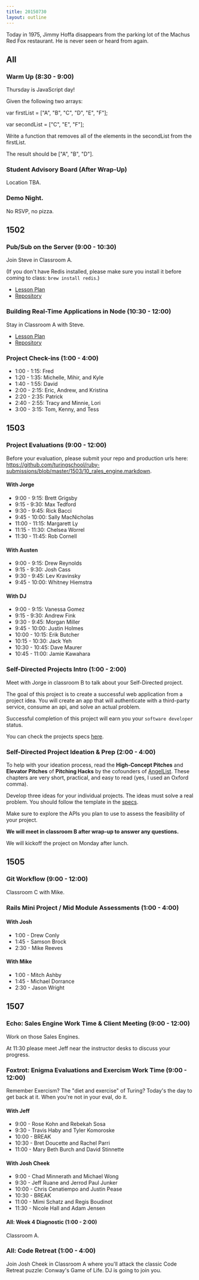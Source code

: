 ```yaml
---
title: 20150730
layout: outline
---
```


Today in 1975, Jimmy Hoffa disappears from the parking lot of the Machus Red Fox restaurant. He is never seen or heard from again.

## All

### Warm Up (8:30 - 9:00)

Thursday is JavaScript day!

Given the following two arrays:

var firstList = ["A", "B", "C", "D", "E", "F"];

var secondList = ["C", "E", "F"];

Write a function that removes all of the elements in the secondList from the firstList.

The result should be ["A", "B", "D"].

### Student Advisory Board (After Wrap-Up)

Location TBA.

### Demo Night.

No RSVP, no pizza.

## 1502

### Pub/Sub on the Server (9:00 - 10:30)

Join Steve in Classroom A.

(If you don't have Redis installed, please make sure you install it before coming to class: `brew install redis`.)

* [Lesson Plan](https://github.com/turingschool/lesson_plans/blob/master/ruby_04-apis_and_scalability/pubsub_on_the_server.markdown)
* [Repository](https://github.com/turingschool-examples/slacker)

### Building Real-Time Applications in Node (10:30 - 12:00)

Stay in Classroom A with Steve.

* [Lesson Plan](https://github.com/turingschool/lesson_plans/blob/master/ruby_04-apis_and_scalability/real_time_applications_with_node.markdown)
* [Repository](https://github.com/turingschool-examples/right-now)

### Project Check-ins (1:00 - 4:00)

* 1:00 - 1:15: Fred
* 1:20 - 1:35: Michelle, Mihir, and Kyle
* 1:40 - 1:55: David
* 2:00 - 2:15: Eric, Andrew, and Kristina
* 2:20 - 2:35: Patrick
* 2:40 - 2:55: Tracy and Minnie, Lori
* 3:00 - 3:15: Tom, Kenny, and Tess

## 1503

### Project Evaluations (9:00 - 12:00)

Before your evaluation, please submit your repo and production urls here: https://github.com/turingschool/ruby-submissions/blob/master/1503/10_rales_engine.markdown.

#### With Jorge

* 9:00 - 9:15: Brett Grigsby
* 9:15 - 9:30: Max Tedford
* 9:30 - 9:45: Rick Bacci
* 9:45 - 10:00: Sally MacNicholas
* 11:00 - 11:15: Margarett Ly
* 11:15 - 11:30: Chelsea Worrel
* 11:30 - 11:45: Rob Cornell

#### With Austen

* 9:00 - 9:15: Drew Reynolds
* 9:15 - 9:30: Josh Cass
* 9:30 - 9:45: Lev Kravinsky
* 9:45 - 10:00: Whitney Hiemstra

#### With DJ

* 9:00 - 9:15: Vanessa Gomez
* 9:15 - 9:30: Andrew Fink
* 9:30 - 9:45: Morgan Miller
* 9:45 - 10:00: Justin Holmes
* 10:00 - 10:15: Erik Butcher
* 10:15 - 10:30: Jack Yeh
* 10:30 - 10:45: Dave Maurer
* 10:45 - 11:00: Jamie Kawahara

### Self-Directed Projects Intro (1:00 - 2:00)

Meet with Jorge in classroom B to talk about your Self-Directed project.

The goal of this project is to create a successful web application from a project idea. You will create an app that will authenticate with a third-party service, consume an api, and solve an actual problem.

Successful completion of this project will earn you your `software developer` status.

You can check the projects specs [here](https://github.com/turingschool/lesson_plans/blob/master/ruby_03-professional_rails_applications/self_directed_project.markdown).

### Self-Directed Project Ideation & Prep (2:00 - 4:00)

To help with your ideation process, read the **High-Concept Pitches** and **Elevator Pitches** of **Pitching Hacks** by the cofounders of [AngelList](https://angel.co). These chapters are very short, practical, and easy to read (yes, I used an Oxford comma).

Develop three ideas for your individual projects. The ideas must solve a real problem. You should follow the template in the [specs](https://github.com/turingschool/lesson_plans/blob/master/ruby_03-professional_rails_applications/self_directed_project.markdown#project-concepts).

Make sure to explore the APIs you plan to use to assess the feasibility of your project.

**We will meet in classroom B after wrap-up to answer any questions.**

We will kickoff the project on Monday after lunch.

## 1505

### Git Workflow (9:00 - 12:00)

Classroom C with Mike.

### Rails Mini Project / Mid Module Assessments (1:00 - 4:00)

#### With Josh

* 1:00 - Drew Conly
* 1:45 - Samson Brock
* 2:30 - Mike Reeves

#### With Mike

* 1:00 - Mitch Ashby
* 1:45 - Michael Dorrance
* 2:30 - Jason Wright


## 1507

### Echo: Sales Engine Work Time & Client Meeting (9:00 - 12:00)

Work on those Sales Engines.

At 11:30 please meet Jeff near the instructor desks to discuss your progress.

### Foxtrot: Enigma Evaluations and Exercism Work Time (9:00 - 12:00)

Remember Exercism? The "diet and exercise" of Turing? Today's the day to
get back at it. When you're not in your eval, do it.

#### With Jeff

* 9:00 - Rose Kohn and Rebekah Sosa
* 9:30 - Travis Haby and Tyler Komoroske
* 10:00 - BREAK
* 10:30 - Bret Doucette and Rachel Parri
* 11:00 -  Mary Beth Burch and David Stinnette

#### With Josh Cheek

* 9:00 - Chad Minnerath and Michael Wong
* 9:30 - Jeff Ruane and Jerrod Paul Junker
* 10:00 - Chris Cenatiempo and Justin Pease
* 10:30 - BREAK
* 11:00 - Mimi Schatz and Regis Boudinot
* 11:30 - Nicole Hall and Adam Jensen

#### All: Week 4 Diagnostic (1:00 - 2:00)

Classroom A.

### All: Code Retreat (1:00 - 4:00)

Join Josh Cheek in Classroom A where you'll attack the classic Code Retreat puzzle: Conway's Game of Life. DJ is going to join you.

